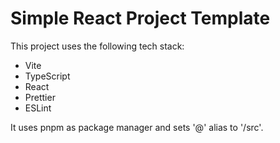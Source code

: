 # Simple React Project Template

This project uses the following tech stack:

- Vite
- TypeScript
- React
- Prettier
- ESLint

It uses pnpm as package manager and sets '@' alias to '/src'.
